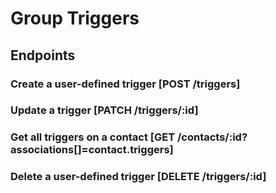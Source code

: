 # Group Triggers

## Endpoints

### Create a user-defined trigger [POST /triggers]
<!-- include(tests/trigger/create.md) -->

### Update a trigger [PATCH /triggers/:id]
<!-- include(tests/trigger/update.md) -->

### Get all triggers on a contact [GET /contacts/:id?associations[]=contact.triggers]
<!-- include(tests/trigger/checkTriggersOnContact.md) -->

### Delete a user-defined trigger [DELETE /triggers/:id]
<!-- include(tests/trigger/deleteTrigger.md) -->
